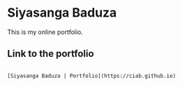 # Siyasanga Baduza
This is my online portfolio.

## Link to the portfolio
```
	
[Siyasanga Baduza | Portfolio](https://ciab.github.io)
	
```
